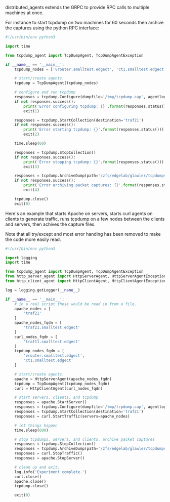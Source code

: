 distributed_agents extends the GRPC to provide RPC calls to multiple machines at once.

For instance to start tcpdump on two machines for 60 seconds then archive the captures using the 
python RPC interface:

```python
#!/usr/bin/env python3

import time

from tcpdump_agent import TcpDumpAgent, TcpDumpAgentException

if __name__ == '__main__':
    tcpdump_nodes = ['vrouter.smalltest.edgect', 'ct1.smalltest.edgect']

    # start/create agents.
    tcpdump = TcpDumpAgent(tcpdump_nodes)

    # configure and run tcpdump
    responses = tcpdump.Configure(dumpfile='/tmp/tcpdump.cap', agentlog='/tmp/tcpdump_agent.log')
    if not responses.success():
        print('Error configuring tcpdump: {}'.format(responses.status()))
        exit(1)

    responses = tcpdump.StartCollection(destination='traf21')
    if not responses.success():
        print('Error starting tcpdump: {}'.format(responses.status()))
        exit(2)

    time.sleep(60)

    responses = tcpdump.StopCollection()
    if not responses.success():
        print('Error stopping tcpdump: {}'.format(responses.status()))
        exit(3)

    responses = tcpdump.ArchiveDump(path='/zfs/edgelab/glawler/tcpdumps', tag='GTL')
    if not responses.success():
        print('Error archiving packet captures: {}'.format(responses.status()))
        exit(4)

    tcpdump.close() 
    exit(0)
```

Here's an example that starts Apache on servers, starts curl agents on clients to generate traffic, 
runs tcpdump on a few nodes between the clients and servers, then achives the capture files.

Note that all try/except and most error handing has been removed to make the code more easily read.

```python
#!/usr/bin/env python3

import logging
import time

from tcpdump_agent import TcpDumpAgent, TcpDumpAgentException
from http_server_agent import HttpServerAgent, HttpServerAgentException
from http_client_agent import HttpClientAgent, HttpClientAgentException

log = logging.getLogger(__name__)

if __name__ == '__main__':
    # in a real script these would be read in from a file.
    apache_nodes = [
        'traf21'
    ]
    apache_nodes_fqdn = [
        'traf21.smalltest.edgect'
    ]
    curl_nodes_fqdn = [
        'traf11.smalltest.edgect'
    ]
    tcpdump_nodes_fqdn = [
        'vrouter.smalltest.edgect',
        'ct1.smalltest.edgect'
    ]

    # start/create agents.
    apache = HttpServerAgent(apache_nodes_fqdn)
    tcpdump = TcpDumpAgent(tcpdump_nodes_fqdn)
    curl = HttpClientAgent(curl_nodes_fqdn)

    # start servers, clients, and tcpdump
    responses = apache.StartServer()
    responses = tcpdump.Configure(dumpfile='/tmp/tcpdump.cap', agentlog='/tmp/tcpdump_agent.log')
    responses = tcpdump.StartCollection(destination='traf21')
    responses = curl.StartTraffic(servers=apache_nodes)

    # let things happen
    time.sleep(600)

    # stop tcpdumps, servers, and clients. archive packet captures
    responses = tcpdump.StopCollection()
    responses = tcpdump.ArchiveDump(path='/zfs/edgelab/glawler/tcpdumps', tag='GTL')
    responses = curl.StopTraffic()
    responses = apache.StopServer()

    # clean up and exit.
    log.info('Experiment complete.')
    curl.close()
    apache.close()
    tcpdump.close()

    exit(0)
```
